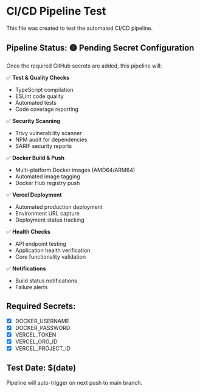 # CI/CD Pipeline Test

This file was created to test the automated CI/CD pipeline.

## Pipeline Status: 🟡 Pending Secret Configuration

Once the required GitHub secrets are added, this pipeline will:

✅ **Test & Quality Checks**
- TypeScript compilation
- ESLint code quality
- Automated tests
- Code coverage reporting

✅ **Security Scanning**  
- Trivy vulnerability scanner
- NPM audit for dependencies
- SARIF security reports

✅ **Docker Build & Push**
- Multi-platform Docker images (AMD64/ARM64)  
- Automated image tagging
- Docker Hub registry push

✅ **Vercel Deployment**
- Automated production deployment
- Environment URL capture
- Deployment status tracking

✅ **Health Checks**
- API endpoint testing
- Application health verification
- Core functionality validation

✅ **Notifications**
- Build status notifications
- Failure alerts

## Required Secrets:
- [x] DOCKER_USERNAME
- [x] DOCKER_PASSWORD  
- [x] VERCEL_TOKEN
- [x] VERCEL_ORG_ID
- [x] VERCEL_PROJECT_ID

## Test Date: $(date)
Pipeline will auto-trigger on next push to main branch. 